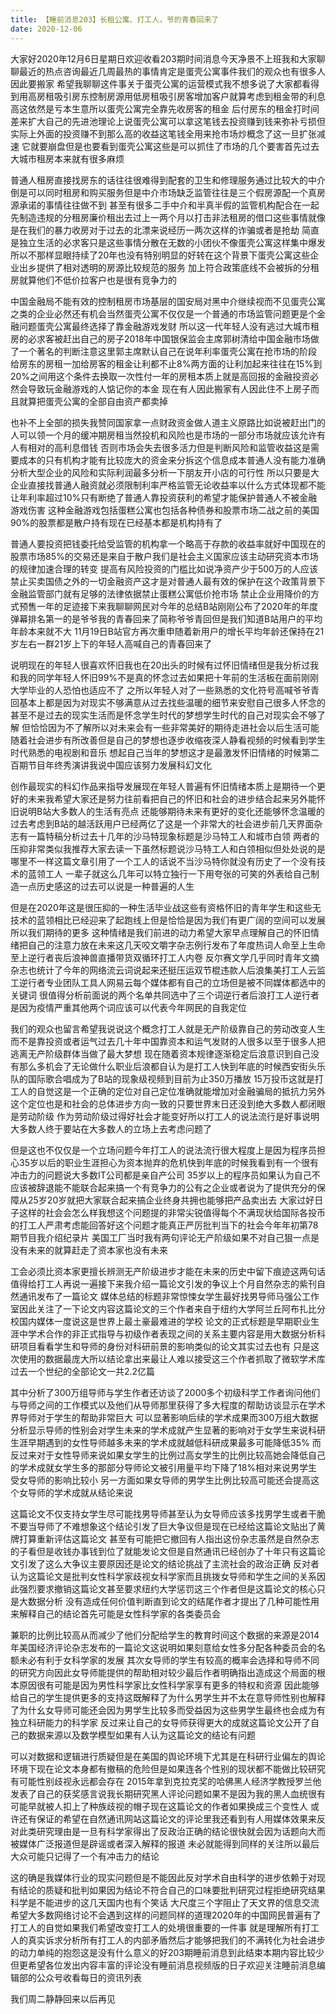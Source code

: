 ```yaml
---
title: 【睡前消息203】长租公寓、打工人，爷的青春回来了
date: 2020-12-06
---
```


大家好2020年12月6日星期日欢迎收看203期时间消息今天净景不上班我和大家聊聊最近的热点咨询最近几周最热的事情肯定是蛋壳公寓事件我们的观众也有很多人因此要搬家
希望我聊聊这件事关于蛋壳公寓的运营模式我不想多说了大家都看得到用高房租吸引房东控制房源用低房租吸引房客增加客户就算考虑到租金带的利息高这依然是亏本生意所以蛋壳公寓完全靠先收房客的租金
后付房东的租金打时间差来扩大自己的先进池理论上说蛋壳公寓可以拿这笔钱去投资赚到钱来弥补亏损但实际上外面的投资赚不到那么高的收益这笔钱全用来抢市场炒概念了这一旦扩张减速
它就要崩盘但是也要看到蛋壳公寓这些是可以抓住了市场的几个要害首先过去大城市租房本来就有很多麻烦

普通人租房直接找房东的话往往很难得到配套的卫生和修理服务通过比较大的中介倒是可以同时租房和购买服务但是中介市场缺乏监管往往是三个假房源配一个真房源承诺的事情往往做不到
甚至有很多二手中介和半真半假的监管机构配合在一起先制造违规的分租房廉价租出去过上一两个月以打击非法租房的借口这些事情就像是在我们的暴力收房对于过去的北漂来说经历一两次这样的诈骗或者是抢劫
简直是独立生活的必求客只是这些事情分散在无数的小团伙不像蛋壳公寓这样集中爆发所以不那样显眼持续了20年也没有特别明显的好转在这个背景下蛋壳公寓这些企业出乡提供了相对透明的房源比较规范的服务
加上符合政策底线不会被拆的分租房就算他们不低价拉客户也是很有竞争力的

中国金融局不能有效的控制租房市场基层的国安局对黑中介继续视而不见蛋壳公寓之类的企业必然还有机会当然蛋壳公寓不仅仅是一个普通的市场监管问题更是个金融问题蛋壳公寓最终选择了靠金融游戏发财
所以这一代年轻人没有逃过大城市租房的必求客被赶出自己的房子2018年中国银保监会主席郭树清给中国金融市场做了一个著名的判断注意这里郭主席默认自己在说年利率蛋壳公寓在抢市场的阶段
给房东的房租一加给房客的租金让利都不止8%两方面的让利加起来往往在15%到20%之间用这个条件去换取一次性付一年的房租本质上就是高回报的金融投资必然会导致玩金融游戏的人惦记你的本金
现在有人因此搬家有人因此住不上房子而且就算把蛋壳公寓的全部自由资产都卖掉

也补不上全部的损失我赞同国家拿一点财政资金做人道主义原路比如说被赶出门的人可以领一个月的缓冲期房租当然投机和风险也是市场的一部分市场就应该允许有人有相对的高利息借钱
否则市场会失去很多活力但是判断风险和监管收益这是需要成本的只有机构才能有比较庞大的资金来分拆这个信息成本普通人没有能力准确分析大型企业的风险和实际利润最多分析一下朋友开小店的可行性
所以只要是大企业直接找普通人融资就必须限制利率严格监管无论收益率以什么方式体现都不能让年利率超过10%只有断绝了普通人靠投资获利的希望才能保护普通人不被金融游戏伤害
这种金融游戏包括蛋糕公寓也包括各种债券和股票市场二战之前的美国90%的股票都是散户持有现在已经基本都是机构持有了

普通人要投资把钱委托给受监管的机构拿一个略高于存款的收益率就好中国现在的股票市场85%的交易还是来自于散户我们是社会主义国家应该主动研究资本市场的规律加速合理的转变
提高有风险投资的门槛比如说净资产少于500万的人应该禁止买卖国债之外的一切金融资产这才是对普通人最有效的保护在这个政策背景下金融监管部门就有足够的法律依据禁止蛋糕公寓低价抢市场
禁止企业用降价的方式预售一年的足迹接下来我聊聊网民对今年的总结B站刚刚公布了2020年的年度弹幕排名第一的是爷爷我的青春回来了简称爷爷青回但是我们知道B站用户的平均年龄本来就不大
11月19日B站官方再次重申随着新用户的增长平均年龄还保持在21岁左右一群21岁上下的年轻人高喊自己的青春回来了

说明现在的年轻人很喜欢怀旧我也在20出头的时候有过怀旧情绪但是我分析过我和我的同学年轻人怀旧99%不是真的怀念过去如果把十年前的生活板在面前刚刚大学毕业的人恐怕也适应不了
之所以年轻人对了一些熟悉的文化符号高喊爷爷青回基本上都是因为对现实不够满意从过去找些温暖的细节来安慰自己很多人怀念的甚至不是过去的现实生活而是怀念学生时代的梦想学生时代的自己对现实会不够了解
但恰恰因为不了解所以对未来会有一些非常美好的期待走进社会以后生活可能随着社会进步有所改善但是自己的梦想也逐步收缩夜深人静看视频的时候看到学生时代熟悉的电视剧和音乐
想起自己当年的梦想这才是最激发怀旧情绪的时候第二百期节目年终秀演讲我说中国应该努力发展科幻文化

创作最现实的科幻作品来指导发展现在年轻人普遍有怀旧情绪本质上是期待一个更好的未来我希望大家还是努力往前看把自己的怀旧和社会的进步结合起来另外能怀旧说明B站大多数人的生活有亮点
还能够期待未来有更好的变化还能够怀念温暖的过去考虑到B站的越活跃用户已经两亿了这是一个非常大的社会进步前几天界面杂志有一篇特稿分析过去十几年的沙马特现象标题是沙马特工人和城市白领
两者的压抑非常类似我推荐大家去读一下虽然标题说沙马特工人和白领相似但处处说的是哪里不一样这篇文章引用了一个工人的话说不当沙马特你就没有历史了一个没有技术的蓝领工人
一辈子就这么几年可以特立独行一下用夸张的可笑的外表给自己制造一点历史感这的过去可以说是一种普遍的人生

但是在2020年这是很压抑的一种生活毕业战这些有资格怀旧的青年学生和这些无技术的蓝领相比已经迎来了起跑线上但是恰恰是因为我们有更广阔的空间可以发展所以我们期待的更多
这种情绪是我们前进的动力希望大家早点理解自己的怀旧情绪把自己的注意力放在未来这几天咬文嚼字杂志例行发布了年度热词人命至上生命至上逆行者丧后浪神兽直播带货双循环打工人内卷
反尔赛文学几乎同时青年文摘杂志也统计了今年的网络流云词说起来还挺压运双节棍违款人后浪集美打工人云监工逆行者专业团队工具人网易云每个媒体都有自己的立场但是被不同媒体都选中的关键词
很值得分析前面说的两个名单共同选中了三个词逆行者后浪打工人逆行者是因为疫情严重其他两个词应该可以代表今年网民的自我定位

我们的观众也留言希望我说说这个概念打工人就是无产阶级靠自己的劳动改变人生而不是靠投资或者运气过去几十年中国靠资本和运气发财的人很多以至于很多人把逃离无产阶级群体当做了最大梦想
现在随着资本规律逐渐稳定后浪意识到自己没有那么多机会了无论做什么职业后浪都自认为是打工人快到年底的时候西安街头乐队的国际歌合唱成为了B站的现象级视频到目前为止350万播放
15万投币这就是打工人的自觉这是一个正确的定位对自己定位准确就能增加对金融骗局的抵抗力另外这个定位也是和社会的总体进步方向一致的只要世界末日还没到绝大多数人都闭眼是劳动阶级
作为劳动阶级过得好社会才能变好所以打工人的说法流行是好事说明大多数人终于要站在大多数人的立场上去考虑问题了

但是这也不仅仅是一个立场问题今年打工人的说法流行很大程度上是因为程序员担心35岁以后的职业生涯担心为资本抛弃的危机快到年底的时候我看到有一个很有冲击力的问题说大多数IT公司都是亲自产公司
35岁以上的程序员如果认为自己不应该被辞退能不能联合起来搞一个有竞争力的公有之企业或者说为了提供充分的保障从25岁20岁就把大家联合起来搞企业终身共拥也能够把产品卖出去
大家过好日子这样的社会会怎么样我想这个问题提的非常尖锐值得每个不满现状给国际各投币的打工人严肃考虑能回答好这个问题才能真正严厉批判当下的社会今年年初第78期节目我介绍纪录片
美国工厂当时我有两句评论无产阶级如果不对自己狠一点是没有未来的就算赶走了资本家也没有未来

工会必须比资本家更擅长辨测无产阶级进步才能在未来的历史中留下痕迹这两句话值得给打工人再说一遍接下来我介绍一篇论文引发的争议上个月自然杂志的紫刊自然通讯发布了一篇论文
媒体总结的标题非常惊悚女学生最好找男导师马强公工作室因此关注了一下论文内容这篇论文的三个作者来自于纽约大学阿兰丘阿布扎比分校国内媒体一度说这是世界上最土豪最难进的学校
论文的正式标题是早期职业生涯中学术合作的非正式指导与初级作者表现之间的关系主要内容是用大数据分析科研项目看看学生和导师的身份对科研前景的影响类似的论文其实过去也有
只是这次使用的数据最庞大所以结论拿出来最让人难以接受这三个作者抓取了微软学术库过去一个世纪的全部论文一共2.2亿篇

其中分析了300万组导师与学生作者还访谈了2000多个初级科学工作者询问他们与导师之间的工作模式以及他们从导师那里获得了多大程度的帮助访谈显示在学术界导师对于学生的帮助非常巨大
可以显著影响后续的学术成果而300万组大数据分析显示导师的性别会对学生未来的学术成就产生显著的影响对于女学生来说科研生涯早期遇到的女性导师越多未来的学术成就越低科研成果最多可能降低35%
而反过来对于女性导师来说如果女学生的比例过高女学生的比例比较高她会降低自己的学术成就女学生多的那部分导师论文被引用量平均下降了18%相对来说男学生受女导师的影响比较小
另一方面如果女导师的男学生比例比较高可能还会提高这个女导师的学术成就从结论来说

这篇论文不仅支持女学生尽可能找男导师甚至认为女导师应该多找男学生或者干脆不要当导师了不难想象这个结论引发了巨大争议但是现在已经给这篇论文贴出了黄牌打算重新评估这篇论文
甚至有可能把它撤回有人指出这份杂志虽然是自然杂志的子看但是收钱办事钱到位了就能发论文但是自然通讯已经创办了十年只有这篇论文引发了这么大争议主要原因还是论文的结论挑战了主流社会的政治正确
反对者认为这篇论文是批判女性科学家歧视女科学家而且挑拨女导师和学生之间的关系因此强烈要求撤销这篇论文甚至要求纽约大学惩罚这三个作者但是这篇论文的核心只是大数据分析
没有造成任何价值判断直到论文的结尾作者才提出了几种可能性用来解释自己的结论首先可能是女性科学家的各类委员会

兼职的比例比较高从而减少了他们分配给学生的教育时间这个数据的来源是2014年美国经济评论杂志发布的一篇论文这说明如果刻意给女性多分配各种委员会的名额未必有利于女科学家的发展
其次女导师的学生有较高的概率会选择和导师不同的研究方向因此女导师能提供的帮助相对较少最后作者明确指出造成这个局面的根本原因很有可能是因为男性科学家比女性科学家享有更多的特权和资源
因此能够给自己的学生提供更多的支持这既解释了为什么男学生并不太在意导师性别也解释了为什幺女导师可能还会因为男学生比较多而受益因为这些男学生最终也会成为有独立科研能力的科学家
反过来让自己的女导师获得更大的成就这篇论文公开了自己的数据来源以及数学模型如果有人认为这篇论文的结论有问题

可以对数据和逻辑进行质疑但是在美国的舆论环境下尤其是在科研行业偏左的舆论环境下现在论文本身都有撤稿的危险但是如果连各个性别的现状都不能做比较研究有可能性别歧视永远都会存在
2015年拿到克拉克奖的哈佛黑人经济学教授罗兰他发表了自己的获奖感言说我长期研究黑人评论问题如果不是因为我的黑人血统很有可能早就被人扣上了种族歧视的帽子现在这篇论文的作者如果换成三个变性人
或许还有保证的希望在自然通讯网站这篇论文的评论里我还看到有人用媒体效果来反对此类研究理由是一旦有科学家得出了反政治正确的结论很快就会因为话题向大而被媒体广泛报道但是辟谣或者深入解释的报道
未必就能得到同样的关注所以最后大众可能只记得了一个有冲击力的结论

这的确是我媒体行业的现实问题但是不能因此反对学术自由科学的进步依赖于对现有结论的质疑和批判如果因为结论不符合自己的口味要批判研究过程拒绝研究结果科学是不能进步的这几天国内也有个笑话
大尺度三个字阻止了天文界的信息交流希望大多数网络讨论不会遇到这样的问题同样的道理2020年的中国网民普遍有了打工人的自觉如果我们希望改变打工人的处境很重要的一件事
就是理解所有打工人的真实诉求分析所有打工人的内部矛盾然后才能够把我们的不满转化为社会进步的动力单纯的抱怨这是没有什么意义的好203期睡前消息到此结束本期内容比较少
但更希望各位发出内容丰富的评论没有睡前消息视频版的日子欢迎关注睡前消息编辑部的公众号收看每日的资讯列表

我们周二静静回来以后再见